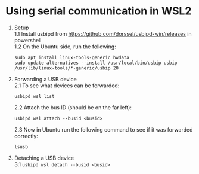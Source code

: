 # Using serial communication in WSL2

1. Setup  
    1.1 Install usbipd from https://github.com/dorssel/usbipd-win/releases in powershell  
    1.2 On the Ubuntu side, run the following:  
    ```
    sudo apt install linux-tools-generic hwdata  
    sudo update-alternatives --install /usr/local/bin/usbip usbip /usr/lib/linux-tools/*-generic/usbip 20
    ```
3. Forwarding a USB device  
    2.1 To see what devices can be forwarded:
   ```
   usbipd wsl list
   ```  
    2.2 Attach the bus ID (should be on the far left):
   ```
   usbipd wsl attach --busid <busid>
   ```  
    2.3 Now in Ubuntu run the following command to see if it was forwarded correctly:
   ```
   lsusb
   ```
5. Detaching a USB device  
    3.1 ```usbipd wsl detach --busid <busid>```
